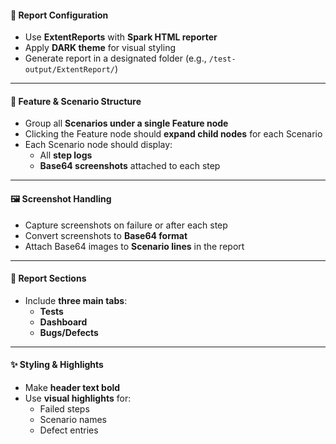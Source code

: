 
#### 📄 Report Configuration
- Use **ExtentReports** with **Spark HTML reporter**
- Apply **DARK theme** for visual styling
- Generate report in a designated folder (e.g., `/test-output/ExtentReport/`)

---

#### 🧩 Feature & Scenario Structure
- Group all **Scenarios under a single Feature node**
- Clicking the Feature node should **expand child nodes** for each Scenario
- Each Scenario node should display:
    - All **step logs**
    - **Base64 screenshots** attached to each step

---

#### 🖼️ Screenshot Handling
- Capture screenshots on failure or after each step
- Convert screenshots to **Base64 format**
- Attach Base64 images to **Scenario lines** in the report

---

#### 🧭 Report Sections
- Include **three main tabs**:
    - **Tests**
    - **Dashboard**
    - **Bugs/Defects**

---

#### ✨ Styling & Highlights
- Make **header text bold**
- Use **visual highlights** for:
    - Failed steps
    - Scenario names
    - Defect entries


